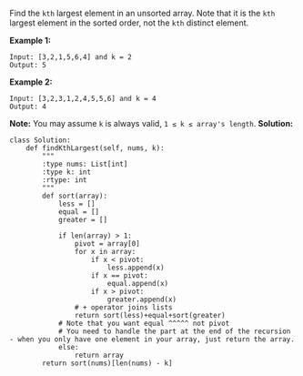 Find the `kth` largest element in an unsorted array. Note that it is the `kth` largest element in the sorted order, not the `kth` distinct element.

**Example 1:**
```
Input: [3,2,1,5,6,4] and k = 2
Output: 5
```
**Example 2:**
```
Input: [3,2,3,1,2,4,5,5,6] and k = 4
Output: 4
```
**Note:**
You may assume `k` is always valid, `1 ≤ k ≤ array's length`.
**Solution:**
```ptyhon
class Solution:
    def findKthLargest(self, nums, k):
        """
        :type nums: List[int]
        :type k: int
        :rtype: int
        """
        def sort(array):
            less = []
            equal = []
            greater = []

            if len(array) > 1:
                pivot = array[0]
                for x in array:
                    if x < pivot:
                        less.append(x)
                    if x == pivot:
                        equal.append(x)
                    if x > pivot:
                        greater.append(x)
                # + operator joins lists
                return sort(less)+equal+sort(greater)  
            # Note that you want equal ^^^^^ not pivot
            # You need to handle the part at the end of the recursion - when you only have one element in your array, just return the array.    
            else:
                return array
        return sort(nums)[len(nums) - k]
```        
